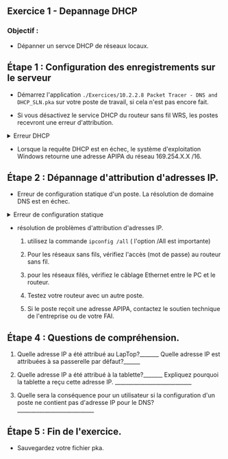 ## Exercice 1 - Depannage DHCP

### Objectif : 

- Dépanner un servce DHCP de réseaux locaux.

## Étape 1 : Configuration des enregistrements sur le serveur 

- Démarrez l'application  ```./Exercices/10.2.2.8 Packet Tracer - DNS and DHCP_SLN.pka``` sur votre poste de travail, si cela n'est pas encore fait.

- Si vous désactivez le service DHCP du routeur sans fil WRS, les postes recevront une erreur d'attribution.

<details>
    <summary>Erreur DHCP</summary>

![Attribution DHCP local](img/DHCP_APIPA.png)

</details>

- Lorsque la requête DHCP est en échec, le système d'exploitation Windows retourne une adresse APIPA du réseau 169.254.X.X /16.

## Étape 2 :  Dépannage d'attribution d'adresses IP.

- Erreur de configuration statique d'un poste. La résolution de domaine DNS est en échec.

<details>
    <summary>Erreur de configuration statique</summary>

![ConfigurationStatique](img/ConfigurationStatiqueIncomplete.png)

</details>

- résolution de problèmes d'attribution d'adresses IP.

    1. utilisez la commande ```ipconfig /all```  ( l'option /All est importante)

    2. Pour les réseaux sans fils, vérifiez l'accès (mot de passe) au routeur sans fil.

    3. pour les réseaux filés, vérifiez le câblage Ethernet entre le PC et le routeur.

    4. Testez votre routeur avec un autre poste.

    5. Si le poste reçoit une adresse APIPA, contactez le soutien technique de l'entreprise ou de votre FAI.

## Étape 4 :  Questions de compréhension.

1. Quelle adresse IP a été attribué au LapTop?_______ Quelle adresse IP est attribuées à sa passerelle par défaut?______

2. Quelle adresse IP a été attribué à la tablette?_______ Expliquez pourquoi la tablette a reçu cette adresse IP. ____________________________

3. Quelle sera la conséquence pour un utilisateur si la configuration d'un poste ne contient pas d'adresse IP pour le DNS? ____________________________


## Étape 5 :  Fin de l'exercice.

- Sauvegardez votre fichier pka.
